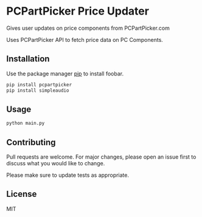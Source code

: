 # PCPartPicker Price Updater

Gives user updates on price components from PCPartPicker.com
 
Uses PCPartPicker API to fetch price data on PC Components. 

## Installation

Use the package manager [pip](https://pip.pypa.io/en/stable/) to install foobar.

```bash
pip install pcpartpicker
pip install simpleaudio
```

## Usage

```bash
python main.py
```

## Contributing

Pull requests are welcome. For major changes, please open an issue first
to discuss what you would like to change.

Please make sure to update tests as appropriate.

## License
MIT
